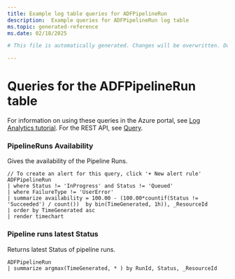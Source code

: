 ```yaml
---
title: Example log table queries for ADFPipelineRun
description:  Example queries for ADFPipelineRun log table
ms.topic: generated-reference
ms.date: 02/18/2025

# This file is automatically generated. Changes will be overwritten. Do not change this file directly. 

---
```


# Queries for the ADFPipelineRun table

For information on using these queries in the Azure portal, see [Log Analytics tutorial](/azure/azure-monitor/logs/log-analytics-tutorial). For the REST API, see [Query](/rest/api/loganalytics/query).


### PipelineRuns Availability  


Gives the availability of the Pipeline Runs.  

```query
// To create an alert for this query, click '+ New alert rule'
ADFPipelineRun
| where Status != 'InProgress' and Status != 'Queued'
| where FailureType != 'UserError'
| summarize availability = 100.00 - (100.00*countif(Status != 'Succeeded') / count())  by bin(TimeGenerated, 1h)), _ResourceId
| order by TimeGenerated asc
| render timechart
```



### Pipeline runs latest Status  


Returns latest Status of pipeline runs.  

```query
ADFPipelineRun
| summarize argmax(TimeGenerated, * ) by RunId, Status, _ResourceId
```

